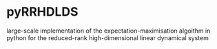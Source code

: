 # pyRRHDLDS
large-scale implementation of the expectation-maximisation algoithm in python for the reduced-rank high-dimensional linear dynamical system

